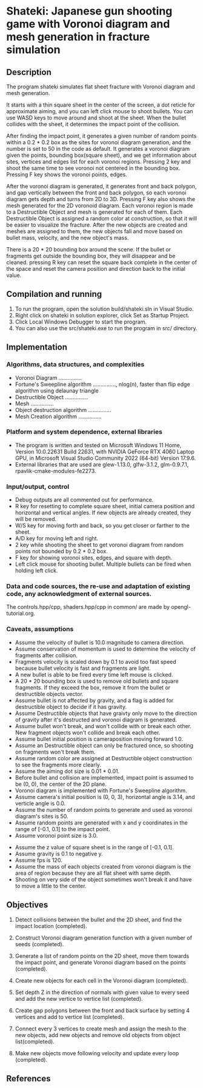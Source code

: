 # Shateki: Japanese gun shooting game with Voronoi diagram and mesh generation in fracture simulation

## Description
The program shateki simulates flat sheet fracture with Voronoi diagram and mesh generation.

It starts with a thin square sheet in the center of the screen, a dot reticle for approximate aiming, and you can left click mouse to shoot bullets. You can use WASD keys to move around and shoot at the sheet. When the bullet collides with the sheet, it determines the impact point of the collision. 

After finding the impact point, it generates a given number of random points within a 0.2 * 0.2 box as the sites for voronoi diagram generation, and the number is set to 50 in the code as default. It generates a voronoi diagram given the points, bounding box(square sheet), and we get information about sites, vertices and edges list for each voronoi regions. Pressing 2 key and shoot the same time to see voronoi not centered in the bounding box. Pressing F key shows the voronoi points, edges. 

After the voronoi diagram is generated, it generates front and back polygon, and gap vertically between the front and back polygon, so each voronoi diagram gets depth and turns from 2D to 3D. Pressing F key also shows the mesh generated for the 2D voronoid diagram. Each voronoi region is made to a Destructible Object and mesh is generated for each of them. Each Destructible Object is assigned a random color at construction, so that it will be easier to visualize the fracture. After the new objects are created and meshes are assigned to them, the new objects fall and move based on bullet mass, velocity, and the new object's mass. 

There is a 20 * 20 bounding box around the scene. If the bullet or fragments get outside the bounding box, they will disappear and be cleaned. pressing R key can reset the square back complete in the center of the space and reset the camera position and direction back to the initial value.

## Compilation and running
1. To run the program, open the solution build/shateki.sln in Visual Studio.
2. Right click on shateki in solution explorer, click Set as Startup Project.
3. Click Local Windows Debugger to start the program. 
4. You can also use the src/shateki.exe to run the program in src/ directory.

## Implementation
### Algorithms, data structures, and complexities
- Voronoi Diagram
...............
- Fortune's Sweepline algorithm
..............., nlog(n), faster than flip edge algorithm using delaunay triangle
- Destructible Object
...............
- Mesh
...............
- Object destruction algorithm
...............
- Mesh Creation algorithm
...............

### Platform and system dependence, external libraries
- The program is written and tested on Microsoft Windows 11 Home, Version 10.0.22631 Build 22631, with NVIDIA GeForce RTX 4060 Laptop GPU, in Microsoft Visual Studio Community 2022 (64-bit) Version 17.9.6. 
- External libraries that are used are glew-1.13.0, glfw-3.1.2, glm-0.9.7.1, rpavlik-cmake-modules-fe2273.

### Input/output, control
- Debug outputs are all commented out for performance.
- R key for resetting to complete square sheet, initial camera position and horizontal and vertical angles. If new objects are already created, they will be removed.
- W/S key for moving forth and back, so you get closer or farther to the sheet.
- A/D key for moving left and right.
- 2 key while shooting the sheet to get voronoi diagram from random points not bounded by 0.2 * 0.2 box.
- F key for showing voronoi sites, edges, and square with depth.
- Left click mouse for shooting bullet. Multiple bullets can be fired when holding left click.

### Data and code sources, the re-use and adaptation of existing code, any acknowledgment of external sources.
The controls.hpp/cpp, shaders.hpp/cpp in common/ are made by opengl-tutorial.org.

### Caveats, assumptions
- Assume the velocity of bullet is 10.0 magnitude to camera direction.
- Assume conservation of momentum is used to determine the velocity of fragments after collision.
- Fragments velocity is scaled down by 0.1 to avoid too fast speed because bullet velocity is fast and fragments are light.
- A new bullet is able to be fired every time left mouse is clicked. 
- A 20 * 20 bounding box is used to remove old bullets and square fragments. If they exceed the box, remove it from the bullet or destructible objects vector.
- Assume bullet is not affected by gravity, and a flag is added for destructible object to decide if it has gravity.
- Assume Destructible objects that have graivty only move to the direction of gravity after it's destructed and voronoi diagram is generated.
- Assume bullet won't break, and won't collide with or break each other. New fragment objects won't collide and break each other.
- Assume bullet initial position is cameraposition moving forward 1.0.
- Assume an Destructible object can only be fractured once, so shooting on fragments won't break them.
- Assume random color are assigned at Destructible object construction to see the fragments more clearly.
- Assume the aiming dot size is 0.01 * 0.01.
- Before bullet and collision are implemented, impact point is assumed to be (0, 0), the center of the 2D plane.
- Voronoi diagram is implemented with Fortune's Sweepline algorithm.
- Assume camera's initial position is (0, 0, 3), horizontal angle is 3.14, and verticle angle is 0.0.
- Assume the number of random points to generate and used as voronoi diagram's sites is 50.
- Assume random points are generated with x and y coordinates in the range of [-0.1, 0.1] to the impact point.
- Assume voronoi point size is 3.0.
<!-- - jc voronoi for now -->
- Assume the z value of square sheet is in the range of [-0.1, 0.1].
- Assume gravity is 0.1 to negative y.
- Assume fps is 120.
- Assume the mass of each objects created from voronoi diagram is the area of region because they are all flat sheet with same depth.
- Shooting on very side of the object sometimes won't break it and have to move a little to the center.
## Objectives

1. Detect collisions between the bullet and the 2D sheet, and find the impact location (completed).

2. Construct Voronoi diagram generation function with a given number of seeds (completed).

3. Generate a list of random points on the 2D sheet, move them towards the impact point, and generate Voronoi diagram based on the points (completed).

4. Create new objects for each cell in the Voronoi diagram (completed).

5. Set depth Z in the direction of normals with given value to every seed and add the new vertice to vertice list (completed).

6. Create gap polygons between the front and back surface by setting 4 vertices and add to vertice list (completed).

7. Connect every 3 vertices to create mesh and assign the mesh to the new objects, add new objects and remove old objects from object list(completed).

8. Make new objects move following velocity and update every loop (completed).

## References





<!-- 
## Specification



The Voronoi diagram generation in the provided code is based on Fortune's algorithm, which is an efficient, sweep-line algorithm for generating Voronoi diagrams. Fortune's algorithm has a time complexity of \(O(n \log n)\), making it suitable for handling a large number of points. Below, I'll explain the key concepts and steps involved in Fortune's algorithm as implemented in the provided code.

### Key Concepts

1. **Voronoi Diagram**: A partitioning of a plane into regions based on distance to a specific set of points. Each region corresponds to one point and consists of all locations closer to that point than to any other.

2. **Sweep Line**: An imaginary line that sweeps across the plane from top to bottom. As the line moves, it processes events (either site events or circle events).

3. **Beach Line**: A complex structure maintained by the algorithm that represents the boundary of the regions being formed by the sweep line. It consists of parabolic arcs, where each arc corresponds to a site that has been processed but whose Voronoi region has not been fully completed.

4. **Priority Queue**: Used to manage the events. Site events are associated with the sites to be processed, and circle events are associated with the points where three parabolic arcs meet.

### Steps of the Algorithm

1. **Initialization**: 
   - Sites (points) are sorted and stored in a priority queue.
   - The beach line is initialized with two dummy nodes representing the start and end.

2. **Processing Events**:
   - The main loop processes events from the priority queue until it is empty.
   - **Site Event**: Occurs when the sweep line encounters a new site (point).
     - A new arc is added to the beach line.
     - New edges are created between the new site and neighboring arcs.
     - Potential circle events are calculated and added to the priority queue.
   - **Circle Event**: Occurs when three arcs meet, indicating a vertex of the Voronoi diagram.
     - The middle arc is removed from the beach line.
     - The circle event creates a new vertex for the Voronoi diagram and finalizes edges.
     - Potential new circle events are calculated and added to the priority queue.

3. **Finalization**: 
   - After all events are processed, the remaining arcs in the beach line are used to finalize the remaining edges of the Voronoi diagram.
   - Special handling is done to ensure all edges are within the bounding box.

4. **Clipping and Filling Gaps**:
   - The edges of the Voronoi diagram are clipped to the bounding box.
   - Any gaps at the borders are filled to ensure the diagram is complete and correctly bounded.

### Core Functions

- **`jcv_site_event`**: Handles the addition of a new site event.
- **`jcv_circle_event`**: Handles the removal of an arc and creation of a circle event.
- **`jcv_halfedge_new`**: Manages the creation and linking of new half-edges in the beach line.
- **`jcv_pq_*` Functions**: Manage the priority queue operations.
- **`jcv_edge_clipline`**: Clips the edges to the bounding box.
- **`jcv_finishline`**: Finalizes edges by intersecting them with the bounding box.

### Summary

Fortune's algorithm efficiently constructs a Voronoi diagram by sweeping a line across the plane and maintaining the beach line and a priority queue of events. The provided code implements this algorithm with additional functionality for clipping and managing memory, ensuring the generated diagram is correctly bounded and efficiently handled. -->
